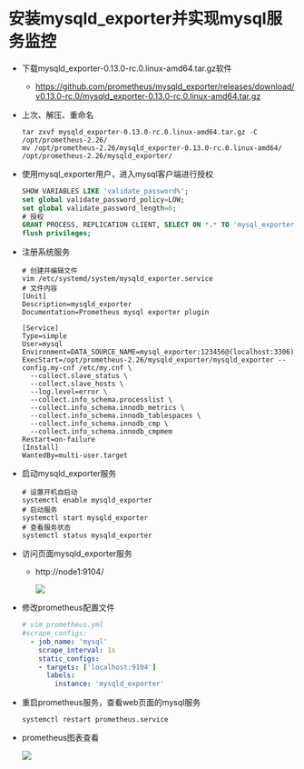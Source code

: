 # 安装mysqld_exporter并实现mysql服务监控

-   下载mysqld_exporter-0.13.0-rc.0.linux-amd64.tar.gz软件

    -   https://github.com/prometheus/mysqld_exporter/releases/download/v0.13.0-rc.0/mysqld_exporter-0.13.0-rc.0.linux-amd64.tar.gz

-   上次、解压、重命名

    ```shell
    tar zxvf mysqld_exporter-0.13.0-rc.0.linux-amd64.tar.gz -C /opt/prometheus-2.26/
    mv /opt/prometheus-2.26/mysqld_exporter-0.13.0-rc.0.linux-amd64/ /opt/prometheus-2.26/mysqld_exporter/
    ```

-   使用mysql_exporter用户，进入mysql客户端进行授权

    ```sql
    SHOW VARIABLES LIKE 'validate_password%';
    set global validate_password_policy=LOW; 
    set global validate_password_length=6;
    # 授权
    GRANT PROCESS, REPLICATION CLIENT, SELECT ON *.* TO 'mysql_exporter'@'localhost' IDENTIFIED BY '123456' WITH MAX_USER_CONNECTIONS 3;
    flush privileges;
    ```

-   注册系统服务

    ```shell
    # 创建并编辑文件
    vim /etc/systemd/system/mysqld_exporter.service
    # 文件内容
    [Unit]
    Description=mysqld_exporter
    Documentation=Prometheus mysql exporter plugin
    
    [Service]
    Type=simple
    User=mysql
    Environment=DATA_SOURCE_NAME=mysql_exporter:123456@(localhost:3306)/
    ExecStart=/opt/prometheus-2.26/mysqld_exporter/mysqld_exporter --config.my-cnf /etc/my.cnf \
      --collect.slave_status \
      --collect.slave_hosts \
      --log.level=error \
      --collect.info_schema.processlist \
      --collect.info_schema.innodb_metrics \
      --collect.info_schema.innodb_tablespaces \
      --collect.info_schema.innodb_cmp \
      --collect.info_schema.innodb_cmpmem 
    Restart=on-failure
    [Install]
    WantedBy=multi-user.target
    ```

-   启动mysqld_exporter服务

    ```shell
    # 设置开机自启动
    systemctl enable mysqld_exporter
    # 启动服务
    systemctl start mysqld_exporter
    # 查看服务状态
    systemctl status mysqld_exporter
    ```

-   访问页面mysqld_exporter服务

    -   http://node1:9104/

        ![](https://s2.loli.net/2022/05/19/zMA3vBuOHG71Ifh.png)

-   修改prometheus配置文件

    ```yaml
    # vim prometheus.yml
    #scrape_configs:
      - job_name: 'mysql'
        scrape_interval: 1s
        static_configs:
        - targets: ['localhost:9104']
          labels:
            instance: 'mysqld_exporter'
    ```

-   重启prometheus服务，查看web页面的mysql服务

    `systemctl restart prometheus.service`

-   prometheus图表查看

    ![](https://s2.loli.net/2022/05/19/VsTMcwKeD7gJxjb.png)

    